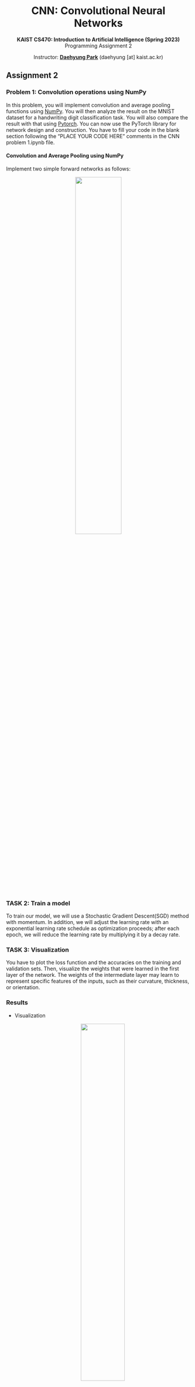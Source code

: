 <div align=center>
  <h1>
    CNN: Convolutional Neural Networks
  </h1>
  <p>
    <b>KAIST CS470: Introduction to Artificial Intelligence (Spring 2023)</b><br>
    Programming Assignment 2
  </p>
</div>

<div align=center>
  <p>
    Instructor: <a href=https://sites.google.com/site/daehyungpark target="_blank"><b>Daehyung Park</b></a> (daehyung [at] kaist.ac.kr)<br>
  </p>
</div>


## Assignment 2
### Problem 1: Convolution operations using NumPy
In this problem, you will implement convolution and average pooling functions using [NumPy](https://numpy.org/). You will then analyze the result on the MNIST dataset for a handwriting digit classification task. You will also compare the result with that using [Pytorch](https://pytorch.org/). You can now use the PyTorch library for network design and construction.
You have to fill your code in the blank section following the “PLACE YOUR CODE HERE” comments in the CNN problem 1.ipynb file.

#### Convolution and Average Pooling using NumPy
Implement two simple forward networks as follows:

<center><img src="/Figure/CNN_architecture" width="50%" height="50%"></center>

### TASK 2: Train a model
To train our model, we will use a Stochastic Gradient Descent(SGD) method with momentum. In addition, we will adjust the learning rate with an exponential learning rate schedule as optimization proceeds; after each epoch, we will reduce the learning rate by multiplying it by a decay rate.

### TASK 3: Visualization
You have to plot the loss function and the accuracies on the training and validation sets. Then, visualize the weights that were learned in the first layer of the network. The weights of the intermediate layer may learn to represent specific features of the inputs, such as their curvature, thickness, or orientation.

### Results
- Visualization
  
  <center><img src="/Figure/visualization.png" width="50%" height="50%"></center>
  
- Loss and accuracy Plot
  - ReLU

    <center><img src="/Figure/loss_ReLU.png" width="50%" height="50%"></center>
    
    <center><img src="/Figure/accuracy_ReLU.png" width="50%" height="50%"></center>

  - Leaky ReLU

    <center><img src="/Figure/Leaky_ReLU.png" width="50%" height="50%"></center>

  - SWISH

    <center><img src="/Figure/SWISH.png" width="50%" height="50%"></center>

  - SELU

    <center><img src="/Figure/SELU.png" width="50%" height="50%"></center>

- Loss and accuracy by activation functions on 2000 iteration.

| Activation Function | ReLU | Leaky ReLU | SWISH | SELU |
|---|---|---|---|---|
| **Loss** | 1.49 | 1.50 | 1.51 | 1.54 |
| **Accuracy** | 0.470  | 0.469 | 0.472 | 0.462 |


<!--
# Tutorial Links
- [Tutorial 1-1](https://github.com/pidipidi/CS470_IAI_2023_Spring/blob/main/tutorial_1/cs470_tutorial_1_1.ipynb)
- [Tutorial 1-2](https://github.com/pidipidi/CS470_IAI_2023_Spring/blob/main/tutorial_1/cs470_tutorial_1_2.ipynb)
- [Tutorial 1-3](https://github.com/pidipidi/CS470_IAI_2023_Spring/blob/main/tutorial_1/cs470_tutorial_1_3.ipynb)
- [Tutorial 2](https://github.com/pidipidi/CS470_IAI_2023_Spring/blob/main/tutorial_2/RL_tutorial.ipynb)
- [Tutorial 3](https://github.com/pidipidi/CS470_IAI_2023_Spring/blob/main/tutorial_3/README.md)


# Quiz
- [Quiz 1](https://github.com/pidipidi/CS470_IAI_2023_Spring/blob/main/tutorial_1/MLP_tutorial_quiz_problem.ipynb)
- [Quiz 2](https://github.com/pidipidi/CS470_IAI_2023_Spring/blob/main/tutorial_1/tutorial2_quiz.ipynb)


# Installation
- [ROS2 Foxy](https://docs.ros.org/en/foxy/Installation.html)
-->

# ETC
For educational purpose only. This software cannot be used for any re-distribution with or without modification. The lecture notebook files are copied or modified from the material of Siamak Ravanbakhsh. 


